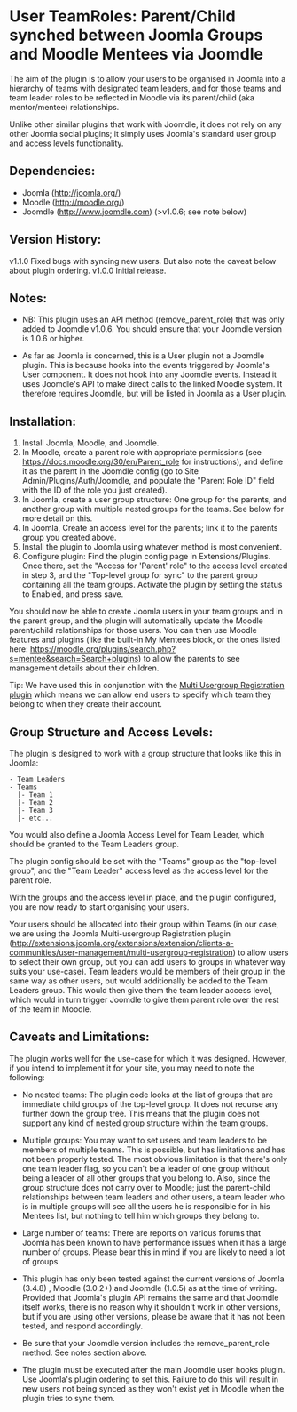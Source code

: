 User TeamRoles: Parent/Child synched between Joomla Groups and Moodle Mentees via Joomdle
=========================================================================================

The aim of the plugin is to allow your users to be organised in Joomla into a hierarchy of teams with designated team leaders, and for those teams and team leader roles to be reflected in Moodle via its parent/child (aka mentor/mentee) relationships.

Unlike other similar plugins that work with Joomdle, it does not rely on any other Joomla social plugins; it simply uses Joomla's standard user group and access levels functionality.


Dependencies:
-------------

* Joomla (http://joomla.org/)
* Moodle (http://moodle.org/)
* Joomdle (http://www.joomdle.com) (>v1.0.6; see note below)


Version History:
----------------

v1.1.0  Fixed bugs with syncing new users. But also note the caveat below about plugin ordering.
v1.0.0  Initial release.

Notes:
------

* NB: This plugin uses an API method (remove_parent_role) that was only added to Joomdle v1.0.6. You should ensure that your Joomdle version is 1.0.6 or higher.

* As far as Joomla is concerned, this is a User plugin not a Joomdle plugin. This is because hooks into the events triggered by Joomla's User component. It does not hook into any Joomdle events. Instead it uses Joomdle's API to make direct calls to the linked Moodle system. It therefore requires Joomdle, but will be listed in Joomla as a User plugin.

Installation:
-------------

1. Install Joomla, Moodle, and Joomdle.
2. In Moodle, create a parent role with appropriate permissions (see https://docs.moodle.org/30/en/Parent_role for instructions), and define it as the parent in the Joomdle config (go to Site Admin/Plugins/Auth/Joomdle, and populate the "Parent Role ID" field with the ID of the role you just created).
3. In Joomla, create a user group structure: One group for the parents, and another group with multiple nested groups for the teams. See below for more detail on this.
4. In Joomla, Create an access level for the parents; link it to the parents group you created above.
5. Install the plugin to Joomla using whatever method is most convenient.
6. Configure plugin: Find the plugin config page in Extensions/Plugins. Once there, set the "Access for 'Parent' role" to the access level created in step 3, and the "Top-level group for sync" to the parent group containing all the team groups. Activate the plugin by setting the status to Enabled, and press save.

You should now be able to create Joomla users in your team groups and in the parent group, and the plugin will automatically update the Moodle parent/child relationships for those users. You can then use Moodle features and plugins (like the built-in My Mentees block, or the ones listed here: https://moodle.org/plugins/search.php?s=mentee&search=Search+plugins) to allow the parents to see management details about their children.


Tip: We have used this in conjunction with the [Multi Usergroup Registration plugin](http://extensions.joomla.org/extensions/extension/clients-a-communities/user-management/multi-usergroup-registration) which means we can allow end users to specify which team they belong to when they create their account.


Group Structure and Access Levels:
----------------------------------

The plugin is designed to work with a group structure that looks like this in Joomla:

    - Team Leaders
    - Teams
      |- Team 1
      |- Team 2
      |- Team 3
      |- etc...

You would also define a Joomla Access Level for Team Leader, which should be granted to the Team Leaders group.

The plugin config should be set with the "Teams" group as the "top-level group", and the "Team Leader" access level as the access level for the parent role.

With the groups and the access level in place, and the plugin configured, you are now ready to start organising your users.

Your users should be allocated into their group within Teams (in our case, we are using the Joomla Multi-usergroup Registration plugin (http://extensions.joomla.org/extensions/extension/clients-a-communities/user-management/multi-usergroup-registration) to allow users to select their own group, but you can add users to groups in whatever way suits your use-case). Team leaders would be members of their group in the same way as other users, but would additionally be added to the Team Leaders group. This would then give them the team leader access level, which would in turn trigger Joomdle to give them parent role over the rest of the team in Moodle.


Caveats and Limitations:
------------------------

The plugin works well for the use-case for which it was designed. However, if you intend to implement it for your site, you may need to note the following:

* No nested teams: The plugin code looks at the list of groups that are immediate child groups of the top-level group. It does not recurse any further down the group tree. This means that the plugin does not support any kind of nested group structure within the team groups.

* Multiple groups: You may want to set users and team leaders to be members of multiple teams. This is possible, but has limitations and has not been properly tested. The most obvious limitation is that there's only one team leader flag, so you can't be a leader of one group without being a leader of all other groups that you belong to. Also, since the group structure does not carry over to Moodle; just the parent-child relationships between team leaders and other users, a team leader who is in multiple groups will see all the users he is responsible for in his Mentees list, but nothing to tell him which groups they belong to.

* Large number of teams: There are reports on various forums that Joomla has been known to have performance issues when it has a large number of groups. Please bear this in mind if you are likely to need a lot of groups.

* This plugin has only been tested against the current versions of Joomla (3.4.8) , Moodle (3.0.2+) and Joomdle (1.0.5) as at the time of writing. Provided that Joomla's plugin API remains the same and that Joomdle itself works, there is no reason why it shouldn't work in other versions, but if you are using other versions, please be aware that it has not been tested, and respond accordingly.

* Be sure that your Joomdle version includes the remove_parent_role method. See notes section above.

* The plugin must be executed after the main Joomdle user hooks plugin. Use Joomla's plugin ordering to set this. Failure to do this will result in new users not being synced as they won't exist yet in Moodle when the plugin tries to sync them.
